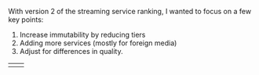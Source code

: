 With version 2 of the streaming service ranking, I wanted to focus on a few key points:

1. Increase immutability by reducing tiers
2. Adding more services (mostly for foreign media)
3. Adjust for differences in quality.


|     |     |
| --- | --- |
|     |     |
